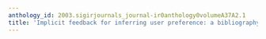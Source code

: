 ```yaml
---
anthology_id: 2003.sigirjournals_journal-ir0anthology0volumeA37A2.1
title: 'Implicit feedback for inferring user preference: a bibliography'
---
```

